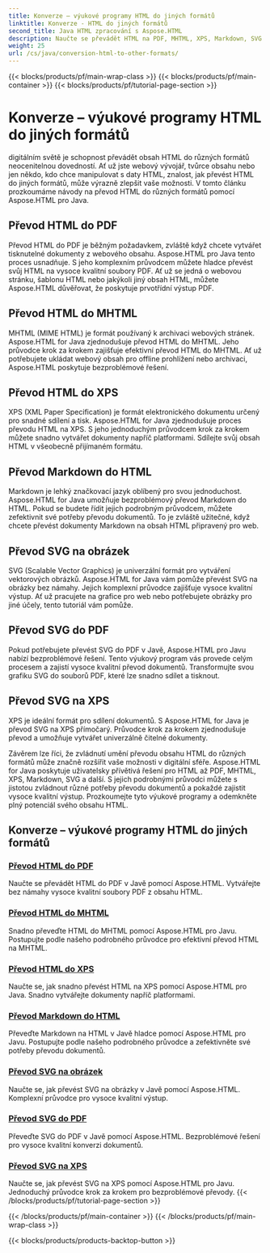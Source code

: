 ```yaml
---
title: Konverze – výukové programy HTML do jiných formátů
linktitle: Konverze - HTML do jiných formátů
second_title: Java HTML zpracování s Aspose.HTML
description: Naučte se převádět HTML na PDF, MHTML, XPS, Markdown, SVG a další v Javě pomocí Aspose.HTML. Snadné převody vysoce kvalitních dokumentů.
weight: 25
url: /cs/java/conversion-html-to-other-formats/
---
```


{{< blocks/products/pf/main-wrap-class >}}
{{< blocks/products/pf/main-container >}}
{{< blocks/products/pf/tutorial-page-section >}}

# Konverze – výukové programy HTML do jiných formátů


digitálním světě je schopnost převádět obsah HTML do různých formátů neocenitelnou dovedností. Ať už jste webový vývojář, tvůrce obsahu nebo jen někdo, kdo chce manipulovat s daty HTML, znalost, jak převést HTML do jiných formátů, může výrazně zlepšit vaše možnosti. V tomto článku prozkoumáme návody na převod HTML do různých formátů pomocí Aspose.HTML pro Java.

## Převod HTML do PDF

Převod HTML do PDF je běžným požadavkem, zvláště když chcete vytvářet tisknutelné dokumenty z webového obsahu. Aspose.HTML pro Java tento proces usnadňuje. S jeho komplexním průvodcem můžete hladce převést svůj HTML na vysoce kvalitní soubory PDF. Ať už se jedná o webovou stránku, šablonu HTML nebo jakýkoli jiný obsah HTML, můžete Aspose.HTML důvěřovat, že poskytuje prvotřídní výstup PDF.

## Převod HTML do MHTML

MHTML (MIME HTML) je formát používaný k archivaci webových stránek. Aspose.HTML for Java zjednodušuje převod HTML do MHTML. Jeho průvodce krok za krokem zajišťuje efektivní převod HTML do MHTML. Ať už potřebujete ukládat webový obsah pro offline prohlížení nebo archivaci, Aspose.HTML poskytuje bezproblémové řešení.

## Převod HTML do XPS

XPS (XML Paper Specification) je formát elektronického dokumentu určený pro snadné sdílení a tisk. Aspose.HTML for Java zjednodušuje proces převodu HTML na XPS. S jeho jednoduchým průvodcem krok za krokem můžete snadno vytvářet dokumenty napříč platformami. Sdílejte svůj obsah HTML v všeobecně přijímaném formátu.

## Převod Markdown do HTML

Markdown je lehký značkovací jazyk oblíbený pro svou jednoduchost. Aspose.HTML for Java umožňuje bezproblémový převod Markdown do HTML. Pokud se budete řídit jejich podrobným průvodcem, můžete zefektivnit své potřeby převodu dokumentů. To je zvláště užitečné, když chcete převést dokumenty Markdown na obsah HTML připravený pro web.

## Převod SVG na obrázek

SVG (Scalable Vector Graphics) je univerzální formát pro vytváření vektorových obrázků. Aspose.HTML for Java vám pomůže převést SVG na obrázky bez námahy. Jejich komplexní průvodce zajišťuje vysoce kvalitní výstup. Ať už pracujete na grafice pro web nebo potřebujete obrázky pro jiné účely, tento tutoriál vám pomůže.

## Převod SVG do PDF

Pokud potřebujete převést SVG do PDF v Javě, Aspose.HTML pro Javu nabízí bezproblémové řešení. Tento výukový program vás provede celým procesem a zajistí vysoce kvalitní převod dokumentů. Transformujte svou grafiku SVG do souborů PDF, které lze snadno sdílet a tisknout.

## Převod SVG na XPS

XPS je ideální formát pro sdílení dokumentů. S Aspose.HTML for Java je převod SVG na XPS přímočarý. Průvodce krok za krokem zjednodušuje převod a umožňuje vytvářet univerzálně čitelné dokumenty.

Závěrem lze říci, že zvládnutí umění převodu obsahu HTML do různých formátů může značně rozšířit vaše možnosti v digitální sféře. Aspose.HTML for Java poskytuje uživatelsky přívětivá řešení pro HTML až PDF, MHTML, XPS, Markdown, SVG a další. S jejich podrobnými průvodci můžete s jistotou zvládnout různé potřeby převodu dokumentů a pokaždé zajistit vysoce kvalitní výstup. Prozkoumejte tyto výukové programy a odemkněte plný potenciál svého obsahu HTML.

## Konverze – výukové programy HTML do jiných formátů
### [Převod HTML do PDF](./convert-html-to-pdf/)
Naučte se převádět HTML do PDF v Javě pomocí Aspose.HTML. Vytvářejte bez námahy vysoce kvalitní soubory PDF z obsahu HTML.
### [Převod HTML do MHTML](./convert-html-to-mhtml/)
Snadno převeďte HTML do MHTML pomocí Aspose.HTML pro Javu. Postupujte podle našeho podrobného průvodce pro efektivní převod HTML na MHTML.
### [Převod HTML do XPS](./convert-html-to-xps/)
Naučte se, jak snadno převést HTML na XPS pomocí Aspose.HTML pro Java. Snadno vytvářejte dokumenty napříč platformami.
### [Převod Markdown do HTML](./convert-markdown-to-html/)
Převeďte Markdown na HTML v Javě hladce pomocí Aspose.HTML pro Javu. Postupujte podle našeho podrobného průvodce a zefektivněte své potřeby převodu dokumentů.
### [Převod SVG na obrázek](./convert-svg-to-image/)
Naučte se, jak převést SVG na obrázky v Javě pomocí Aspose.HTML. Komplexní průvodce pro vysoce kvalitní výstup.
### [Převod SVG do PDF](./convert-svg-to-pdf/)
Převeďte SVG do PDF v Javě pomocí Aspose.HTML. Bezproblémové řešení pro vysoce kvalitní konverzi dokumentů.
### [Převod SVG na XPS](./convert-svg-to-xps/)
Naučte se, jak převést SVG na XPS pomocí Aspose.HTML pro Javu. Jednoduchý průvodce krok za krokem pro bezproblémové převody.
{{< /blocks/products/pf/tutorial-page-section >}}

{{< /blocks/products/pf/main-container >}}
{{< /blocks/products/pf/main-wrap-class >}}

{{< blocks/products/products-backtop-button >}}
